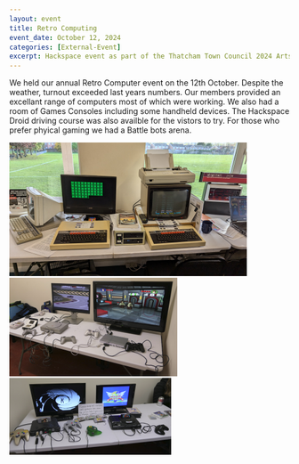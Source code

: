 ```yaml
---
layout: event
title: Retro Computing
event_date: October 12, 2024
categories: [External-Event]
excerpt: Hackspace event as part of the Thatcham Town Council 2024 Arts Festival  
---
```


We held our annual Retro Computer event on the 12th October. Despite the weather, turnout exceeded last years numbers. Our members provided an excellant range of computers most of which were working. We also had a room of Games Consoles including some handheld devices. The Hackspace Droid driving course was also availble for the vistors to try. For those who prefer phyical gaming we had a Battle bots arena. 

![](/images/bbc1.png)
![](/images/gamesconsoles1.png)
![](/images/gamesconsoles2.png)
